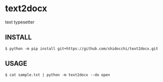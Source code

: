 # text2docx
text typesetter


## INSTALL

```
$ python -m pip install git+https://github.com/shidocchi/text2docx.git
```

## USAGE

```
$ cat sample.txt | python -m text2docx --do open
```
